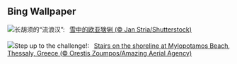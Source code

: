 ## Bing Wallpaper
![](https://www.bing.com/th?id=OHR.LynxSnow_ZH-CN8908082275_UHD.jpg&w=1000)长胡须的“流浪汉”:&nbsp;&ensp;[雪中的欧亚猞猁 (© Jan Stria/Shutterstock)](https://www.bing.com/th?id=OHR.LynxSnow_ZH-CN8908082275_UHD.jpg)
<br><br/>
![](https://www.bing.com/th?id=OHR.MilopotamosStairs_EN-US9131506093_UHD.jpg&w=1000)Step up to the challenge!:&nbsp;&ensp;[Stairs on the shoreline at Mylopotamos Beach, Thessaly, Greece (© Orestis Zoumpos/Amazing Aerial Agency)](https://www.bing.com/th?id=OHR.MilopotamosStairs_EN-US9131506093_UHD.jpg)
<br><br/>

